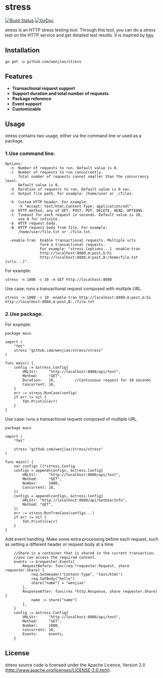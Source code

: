 # stress

[![Build Status](https://travis-ci.org/wenjiax/stress.svg?branch=master)](https://travis-ci.org/wenjiax/stress)
[![GoDoc](https://godoc.org/github.com/wenjiax/stress?status.svg)](http://godoc.org/github.com/wenjiax/stress)

stress is an HTTP stress testing tool. Through this tool, you can do a stress test on the HTTP service and get detailed test results. It is inspired by [hey](https://github.com/rakyll/hey).

## Installation

    go get -u github.com/wenjiax/stress

## Features

* **Transactional request support**
* **Support duration and total number of requests**
* **Package reference**
* **Event support**
* **Customizable**
 
## Usage

stress contains two usage, either via the command line or used as a package.

### 1.Use command line.

```
Options:
  -n  Number of requests to run. Default value is 0.
  -c  Number of requests to run concurrently. 
      Total number of requests cannot smaller than the concurrency level. 
      Default value is 0.
  -d  Duration of requests to run. Default value is 0 sec.
  -o  Output file path. For example: /home/user or ./files.
  
  -h  Custom HTTP header. For example: 
      -h "Accept: text/html;Content-Type: application/xml".
  -m  HTTP method, any of GET, POST, PUT, DELETE, HEAD, OPTIONS.
  -t  Timeout for each request in seconds. Default value is 20, 
      use 0 for infinite.
  -b  HTTP request body.
  -B  HTTP request body from file. For example:
      /home/user/file.txt or ./file.txt.
  
  -enable-tran  Enable transactional requests. Multiple urls 
                form a transactional requests. 
                For example: "stress [options...] -enable-tran 
                http://localhost:8080,m:post,b:hi 
                http://localhost:8888,m:post,B:/home/file.txt [urls...]".
```

For example:

```
stress -n 1000 -c 10 -m GET http://localhost:8080
```

Use case: runs a transactional request composed with multiple URL. 

```
stress -n 1000 -c 10 -enable-tran http://localhost:8080,m:post,b:hi http://localhost:8888,m:post,B:./file.txt
```

 ### 2.Use package.

For example:

```
package main

import (
	"fmt"
	stress "github.com/wenjiax/stress/stress"
)

func main() {
	config := &stress.Config{
		URLStr:     "http://localhost:8080/api/test",
		Method:     "GET",
		Duration:   10,         //Continuous request for 10 seconds
		Concurrent: 10,
	}
	err := stress.RunCase(config)
	if err != nil {
		fmt.Println(err)
	}
}
```

Use case: runs a transactional request composed of multiple URL.

```
package main

import (
	"fmt"

	stress "github.com/wenjiax/stress/stress"
)

func main() {
	var configs []*stress.Config
	configs = append(configs, &stress.Config{
		URLStr:     "http://localhost:8080/api/test",
		Method:     "GET",
		Number:     1000,
		Concurrent: 10,
	})
	configs = append(configs, &stress.Config{
		URLStr: "http://localhost:8080/api/GetUserInfo",
		Method: "GET",
	})
	err := stress.RunTranCase(configs...)
	if err != nil {
		fmt.Println(err)
	}
}
```
Add event handling. Make some extra processing before each request, such as setting a different header or request body at a time.
```
    //Share is a container that is shared in the current transaction,
    //you can access the required content.
	events := &requester.Events{
		RequestBefore: func(req *requester.Request, share requester.Share) {
			req.SetHeader("Content-Type", "text/html")
			req.SetBody("hello")
			share["name"] = "wenjiax"
		},
		ResponseAfter: func(res *http.Response, share requester.Share) {
			name := share["name"]
		},
	}
	config := &stress.Config{
		URLStr:     "http://localhost:8080/api/test",
		Method:     "GET",
		Number:     1000,
		Concurrent: 10,
		Events:     events,
	}
```

## License

stress source code is licensed under the Apache Licence, Version 2.0 (http://www.apache.org/licenses/LICENSE-2.0.html).
